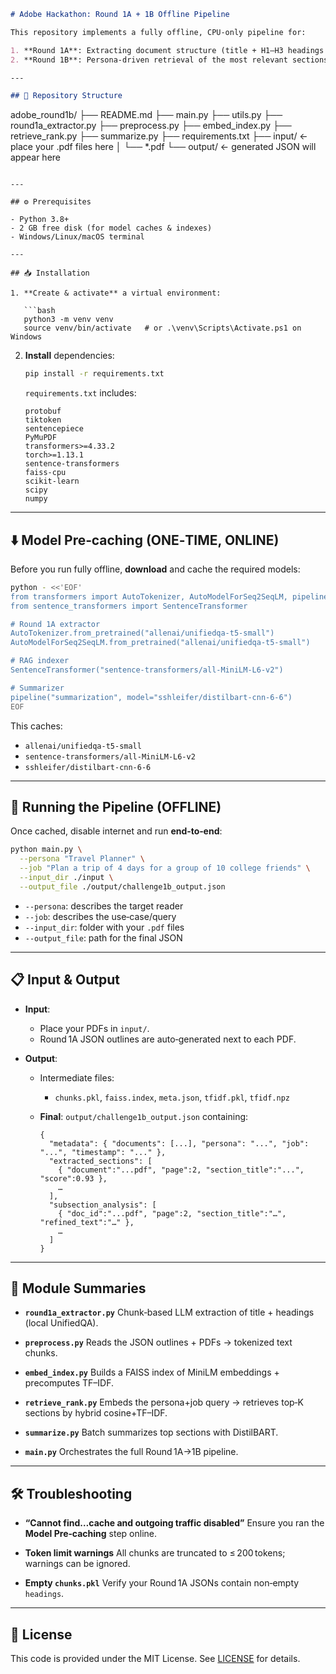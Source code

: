 ```markdown
# Adobe Hackathon: Round 1A + 1B Offline Pipeline

This repository implements a fully offline, CPU‑only pipeline for:

1. **Round 1A**: Extracting document structure (title + H1–H3 headings with page numbers) from PDFs via a local LLM (`allenai/unifiedqa-t5-small`).
2. **Round 1B**: Persona‑driven retrieval of the most relevant sections using a RAG approach (MiniLM + FAISS + TF–IDF) and batch summarization (`sshleifer/distilbart-cnn-6-6`).

---

## 📂 Repository Structure

```

adobe\_round1b/
├── README.md
├── main.py
├── utils.py
├── round1a\_extractor.py
├── preprocess.py
├── embed\_index.py
├── retrieve\_rank.py
├── summarize.py
├── requirements.txt
├── input/                  ← place your .pdf files here
│   └── \*.pdf
└── output/                 ← generated JSON will appear here

````

---

## ⚙️ Prerequisites

- Python 3.8+  
- 2 GB free disk (for model caches & indexes)  
- Windows/Linux/macOS terminal

---

## 📥 Installation

1. **Create & activate** a virtual environment:

   ```bash
   python3 -m venv venv
   source venv/bin/activate   # or .\venv\Scripts\Activate.ps1 on Windows
````

2. **Install** dependencies:

   ```bash
   pip install -r requirements.txt
   ```

   `requirements.txt` includes:

   ```
   protobuf
   tiktoken
   sentencepiece
   PyMuPDF
   transformers>=4.33.2
   torch>=1.13.1
   sentence-transformers
   faiss-cpu
   scikit-learn
   scipy
   numpy
   ```

---

## ⬇️ Model Pre‑caching (ONE‑TIME, ONLINE)

Before you run fully offline, **download** and cache the required models:

```bash
python - <<'EOF'
from transformers import AutoTokenizer, AutoModelForSeq2SeqLM, pipeline
from sentence_transformers import SentenceTransformer

# Round 1A extractor
AutoTokenizer.from_pretrained("allenai/unifiedqa-t5-small")
AutoModelForSeq2SeqLM.from_pretrained("allenai/unifiedqa-t5-small")

# RAG indexer
SentenceTransformer("sentence-transformers/all-MiniLM-L6-v2")

# Summarizer
pipeline("summarization", model="sshleifer/distilbart-cnn-6-6")
EOF
```

This caches:

* `allenai/unifiedqa-t5-small`
* `sentence-transformers/all-MiniLM-L6-v2`
* `sshleifer/distilbart-cnn-6-6`

---

## 🚀 Running the Pipeline (OFFLINE)

Once cached, disable internet and run **end‑to‑end**:

```bash
python main.py \
  --persona "Travel Planner" \
  --job "Plan a trip of 4 days for a group of 10 college friends" \
  --input_dir ./input \
  --output_file ./output/challenge1b_output.json
```

* `--persona`: describes the target reader
* `--job`: describes the use‑case/query
* `--input_dir`: folder with your `.pdf` files
* `--output_file`: path for the final JSON

---

## 📋 Input & Output

* **Input**:

  * Place your PDFs in `input/`.
  * Round 1A JSON outlines are auto‑generated next to each PDF.

* **Output**:

  * Intermediate files:

    * `chunks.pkl`, `faiss.index`, `meta.json`, `tfidf.pkl`, `tfidf.npz`
  * **Final**: `output/challenge1b_output.json` containing:

    ```jsonc
    {
      "metadata": { "documents": [...], "persona": "...", "job": "...", "timestamp": "..." },
      "extracted_sections": [
        { "document":"...pdf", "page":2, "section_title":"...", "score":0.93 },
        …
      ],
      "subsection_analysis": [
        { "doc_id":"...pdf", "page":2, "section_title":"…", "refined_text":"…" },
        …
      ]
    }
    ```

---

## 🔧 Module Summaries

* **`round1a_extractor.py`**
  Chunk‑based LLM extraction of title + headings (local UnifiedQA).

* **`preprocess.py`**
  Reads the JSON outlines + PDFs → tokenized text chunks.

* **`embed_index.py`**
  Builds a FAISS index of MiniLM embeddings + precomputes TF–IDF.

* **`retrieve_rank.py`**
  Embeds the persona+job query → retrieves top‑K sections by hybrid cosine+TF–IDF.

* **`summarize.py`**
  Batch summarizes top sections with DistilBART.

* **`main.py`**
  Orchestrates the full Round 1A→1B pipeline.

---

## 🛠 Troubleshooting

* **“Cannot find…cache and outgoing traffic disabled”**
  Ensure you ran the **Model Pre‑caching** step online.

* **Token limit warnings**
  All chunks are truncated to ≤ 200 tokens; warnings can be ignored.

* **Empty `chunks.pkl`**
  Verify your Round 1A JSONs contain non‑empty `headings`.

---

## 📄 License

This code is provided under the MIT License. See [LICENSE](LICENSE) for details.

```
```
